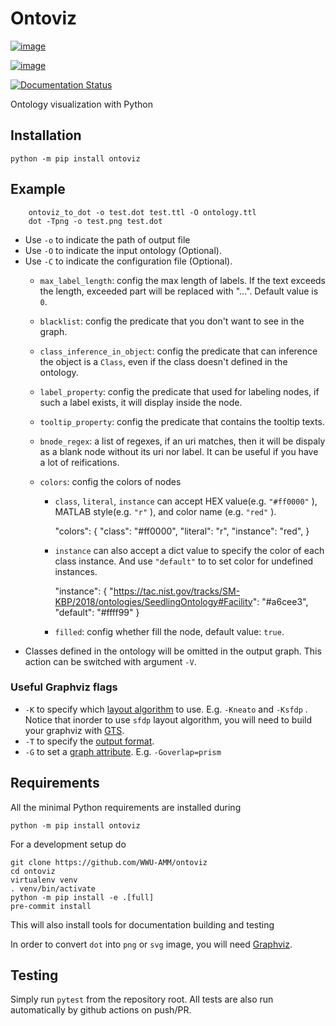 # Ontoviz

[![image](https://img.shields.io/pypi/v/ontoviz.svg)](https://pypi.python.org/pypi/ontoviz)

[![image](https://github.com/WWU-AMM/ontoviz/workflows/pytest/badge.svg)](https://github.com/WWU-AMM/ontoviz/actions)

[![Documentation Status](https://readthedocs.org/projects/ontoviz/badge/?version=latest)](https://ontoviz.readthedocs.io/en/main/?badge=main)


Ontology visualization with Python


## Installation

```
python -m pip install ontoviz
```


## Example

```
    ontoviz_to_dot -o test.dot test.ttl -O ontology.ttl
    dot -Tpng -o test.png test.dot
```

-   Use `-o` to indicate the path of output file
-   Use `-O` to indicate the input ontology (Optional).
-   Use `-C` to indicate the configuration file (Optional).
    -   `max_label_length`: config the max length of labels. If the text exceeds the length, exceeded part will be replaced with "&#x2026;". Default value is `0`.
    -   `blacklist`: config the predicate that you don't want to see in the graph.
    -   `class_inference_in_object`: config the predicate that can inference the object is a `Class`, even if the class doesn't defined in the ontology.
    -   `label_property`: config the predicate that used for labeling nodes, if such a label exists, it will display inside the node.
    -   `tooltip_property`: config the predicate that contains the tooltip texts.
    -   `bnode_regex`: a list of regexes, if an uri matches, then it will be dispaly as a blank node without its uri nor label. It can be useful if you have a lot of reifications.
    -   `colors`: config the colors of nodes

        -   `class`, `literal`, `instance` can accept HEX value(e.g. `"#ff0000"` ), MATLAB style(e.g. `"r"` ), and color name (e.g. `"red"` ).

            "colors": {
              "class": "#ff0000",
              "literal": "r",
              "instance": "red",
            }

        -   `instance` can also accept a dict value to specify the color of each class instance. And use `"default"` to to set color for undefined instances.

            "instance": {
              "https://tac.nist.gov/tracks/SM-KBP/2018/ontologies/SeedlingOntology#Facility": "#a6cee3",
              "default": "#ffff99"
            }

        -   `filled`: config whether fill the node, default value: `true`.
-   Classes defined in the ontology will be omitted in the output graph. This action can be switched with argument `-V`.


### Useful Graphviz flags

-   `-K` to specify which [layout algorithm](https://graphviz.gitlab.io/_pages/pdf/dot.1.pdf) to use. E.g. `-Kneato` and `-Ksfdp` . Notice that inorder to use `sfdp` layout algorithm, you will need to build your graphviz with [GTS](http://gts.sourceforge.net).
-   `-T` to specify the [output format](https://graphviz.gitlab.io/_pages/doc/info/output.html).
-   `-G` to set a [graph attribute](https://graphviz.gitlab.io/_pages/doc/info/attrs.html). E.g. `-Goverlap=prism`


## Requirements

All the minimal Python requirements are installed during
```
python -m pip install ontoviz
```

For a development setup do
```
git clone https://github.com/WWU-AMM/ontoviz
cd ontoviz
virtualenv venv
. venv/bin/activate
python -m pip install -e .[full]
pre-commit install
```
This will also install tools for documentation building and testing

In order to convert `dot` into `png` or `svg` image, you will need [Graphviz](https://www.graphviz.org).


## Testing

Simply run `pytest` from the repository root. All tests are also run automatically by github actions on push/PR.
